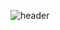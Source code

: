 
![header](https://capsule-render.vercel.app/api?type=waving&color=auto&height=300&section=header&text=Victory%20Ju&fontSize=90&animation=fadeIn&fontAlignY=38&desc=Thank%20you%20for%20comming%20to%20my%20github!&descAlignY=51&descAlign=62)

